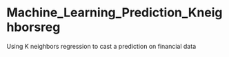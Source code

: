 # Machine_Learning_Prediction_Kneighborsreg
 Using K neighbors regression to cast a prediction on financial data
